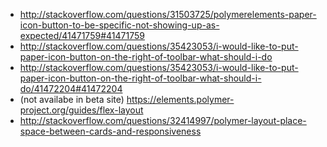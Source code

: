 - http://stackoverflow.com/questions/31503725/polymerelements-paper-icon-button-to-be-specific-not-showing-up-as-expected/41471759#41471759
- http://stackoverflow.com/questions/35423053/i-would-like-to-put-paper-icon-button-on-the-right-of-toolbar-what-should-i-do
- http://stackoverflow.com/questions/35423053/i-would-like-to-put-paper-icon-button-on-the-right-of-toolbar-what-should-i-do/41472204#41472204
- (not availabe in beta site) https://elements.polymer-project.org/guides/flex-layout
- http://stackoverflow.com/questions/32414997/polymer-layout-place-space-between-cards-and-responsiveness
